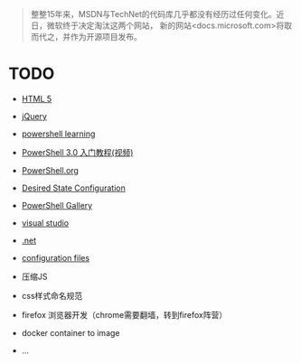 >整整15年来，MSDN与TechNet的代码库几乎都没有经历过任何变化。近日，微软终于决定淘汰这两个网站，
>新的网站<docs.microsoft.com>将取而代之，并作为开源项目发布。

# TODO

* [HTML 5](https://developer.mozilla.org/en-US/docs/Web/Guide/HTML/HTML5)
* [jQuery](http://jquery.com/)

* [powershell learning](https://docs.microsoft.com/zh-cn/powershell/)
* [PowerShell 3.0 入门教程(视频)](http://www.pstips.net/powershell-v3-basic)
* [PowerShell.org](https://powershell.org/)
* [Desired State Configuration](https://docs.microsoft.com/en-us/powershell/dsc/overview)
* [PowerShell Gallery](https://www.powershellgallery.com/)

* [visual studio](https://docs.microsoft.com/en-us/visualstudio/ide/index)
* [.net](https://docs.microsoft.com/en-us/dotnet/welcome)
* [configuration files](https://docs.microsoft.com/en-us/dotnet/framework/configure-apps/index)
* 压缩JS
* css样式命名规范
* firefox 浏览器开发（chrome需要翻墙，转到firefox阵营）
* docker container to image 
* ...
